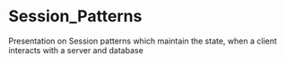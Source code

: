 # Session_Patterns
Presentation on Session patterns which maintain the state, when a client interacts with a server and database
